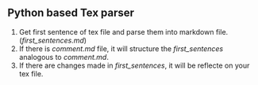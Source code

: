 Python based Tex parser
---
1. Get first sentence of tex file and parse them into markdown file. (_first_sentences.md_)
2. If there is _comment.md_ file, it will structure the _first_sentences_ analogous to _comment.md_.
3. If there are changes made in _first_sentences_, it will be reflecte on your tex file.

